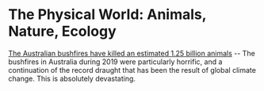# The Physical World: Animals, Nature, Ecology

[The Australian bushfires have killed an estimated 1.25 billion animals](https://www.sbs.com.au/news/the-australian-bushfires-have-killed-an-estimated-1-25-billion-animals) -- The bushfires in Australia during 2019 were particularly horrific, and a continuation of the record draught that has been the result of global climate change. This is absolutely devastating.

